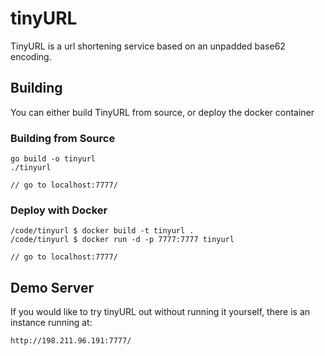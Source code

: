 # tinyURL
TinyURL is a url shortening service based on an unpadded base62 encoding.


## Building
You can either build TinyURL from source, or deploy the docker container

### Building from Source
```
go build -o tinyurl
./tinyurl

// go to localhost:7777/
```

### Deploy with Docker
```
/code/tinyurl $ docker build -t tinyurl .
/code/tinyurl $ docker run -d -p 7777:7777 tinyurl

// go to localhost:7777/
```

## Demo Server
If you would like to try tinyURL out without running it yourself, there is an instance running at:
```
http://198.211.96.191:7777/
```
